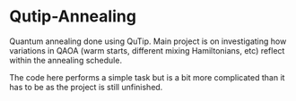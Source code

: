 # Qutip-Annealing


Quantum annealing done using QuTip. Main project is on investigating how variations in QAOA (warm starts, different mixing Hamiltonians, etc)
reflect within the annealing schedule. 

The code here performs a simple task but is a bit more complicated than it has to be as the project is still unfinished.





